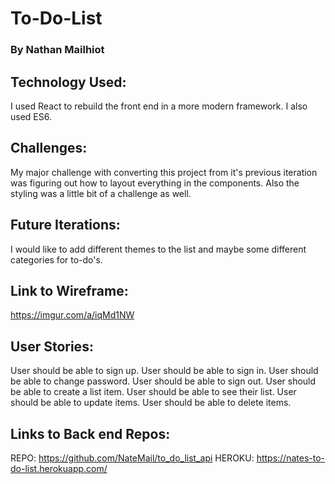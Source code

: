 
# To-Do-List
### By Nathan Mailhiot

## Technology Used:
I used React to rebuild the front end in a more modern framework. I also used ES6.

## Challenges:
My major challenge with converting this project from it's previous iteration was figuring out how to layout everything in the components. Also the styling was a little bit of a challenge as well.

## Future Iterations:
I would like to add different themes to the list and maybe some different categories for to-do's.

## Link to Wireframe:
https://imgur.com/a/iqMd1NW

## User Stories:
User should be able to sign up. User should be able to sign in. User should be able to change password. User should be able to sign out. User should be able to create a list item. User should be able to see their list. User should be able to update items. User should be able to delete items.

## Links to Back end Repos:
REPO: https://github.com/NateMail/to_do_list_api
HEROKU: https://nates-to-do-list.herokuapp.com/
